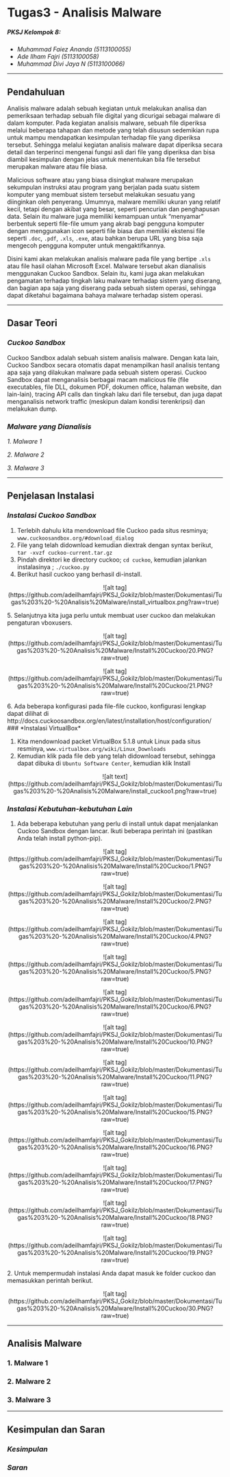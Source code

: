 ﻿# Tugas3 - Analisis Malware
##### *PKSJ Kelompok 8:*
- *Muhammad Faiez Ananda (5113100055)*
- *Ade Ilham Fajri (5113100058)*
- *Muhammad Divi Jaya N (5113100066)*

---

## Pendahuluan
Analisis malware adalah sebuah kegiatan untuk melakukan analisa dan pemeriksaan terhadap sebuah file digital yang dicurigai sebagai malware di dalam komputer. Pada kegiatan analisis malware, sebuah file diperiksa melalui beberapa tahapan dan metode yang telah disusun sedemikian rupa untuk mampu mendapatkan kesimpulan terhadap file yang diperiksa tersebut. Sehingga melalui kegiatan analisis malware dapat diperiksa secara detail dan terperinci mengenai fungsi asli dari file yang diperiksa dan bisa diambil kesimpulan dengan jelas untuk menentukan bila file tersebut merupakan malware atau file biasa.

Malicious software atau yang biasa disingkat malware merupakan sekumpulan instruksi atau program yang berjalan pada suatu sistem komputer yang membuat sistem tersebut melakukan sesuatu yang diinginkan oleh penyerang. Umumnya, malware memiliki ukuran yang relatif kecil, tetapi dengan akibat yang besar, seperti pencurian dan penghapusan data. Selain itu malware juga memiliki kemampuan untuk “menyamar” berbentuk seperti file-file umum yang akrab bagi pengguna komputer dengan menggunakan icon seperti file biasa dan memiliki ekstensi file seperti `.doc`, `.pdf`, `.xls`, `.exe`, atau bahkan berupa URL yang bisa saja mengecoh pengguna komputer untuk mengaktifkannya.

Disini kami akan melakukan analisis malware pada file yang bertipe `.xls` atau file hasil olahan Microsoft Excel. Malware tersebut akan dianalisis menggunakan Cuckoo Sandbox. Selain itu, kami juga akan melakukan pengamatan terhadap tingkah laku malware terhadap sistem yang diserang, dan bagian apa saja yang diserang pada sebuah sistem operasi, sehingga dapat diketahui bagaimana bahaya malware terhadap sistem operasi.

---

## Dasar Teori

### *Cuckoo Sandbox*
Cuckoo Sandbox adalah sebuah sistem analisis malware. Dengan kata lain, Cuckoo Sandbox secara otomatis dapat menampilkan hasil analisis tentang apa saja yang dilakukan malware pada sebuah sistem operasi. Cuckoo Sandbox dapat menganalisis berbagai macam malicious file (file executables, file DLL, dokumen PDF, dokumen office, halaman website, dan lain-lain), tracing API calls dan tingkah laku dari file tersebut, dan juga dapat menganalisis network traffic (meskipun dalam kondisi terenkripsi) dan melakukan dump.

### *Malware yang Dianalisis*
*1. Malware 1*

*2. Malware 2*

*3. Malware 3*

---

## Penjelasan Instalasi

### *Instalasi Cuckoo Sandbox*
1. Terlebih dahulu kita mendownload file Cuckoo pada situs resminya; `www.cuckoosandbox.org/#download_dialog`
2. File yang telah didownload kemudian diextrak dengan syntax berikut, `tar -xvzf cuckoo-current.tar.gz`
3. Pindah direktori ke directory cuckoo; `cd cuckoo`, kemudian jalankan instalasinya ; `./cuckoo.py`
4. Berikut hasil cuckoo yang berhasil di-install.
<p align="center">
![alt tag](https://github.com/adeilhamfajri/PKSJ_Gokilz/blob/master/Dokumentasi/Tugas%203%20-%20Analisis%20Malware/install_virtualbox.png?raw=true)
</p>
5. Selanjutnya kita juga perlu untuk membuat user cuckoo dan melakukan pengaturan vboxusers.
<p align="center">
![alt tag](https://github.com/adeilhamfajri/PKSJ_Gokilz/blob/master/Dokumentasi/Tugas%203%20-%20Analisis%20Malware/Install%20Cuckoo/20.PNG?raw=true)
</p>
<p align="center">
![alt tag](https://github.com/adeilhamfajri/PKSJ_Gokilz/blob/master/Dokumentasi/Tugas%203%20-%20Analisis%20Malware/Install%20Cuckoo/21.PNG?raw=true)
</p>
6. Ada beberapa konfigurasi pada file-file cuckoo, konfigurasi lengkap dapat dilihat di http://docs.cuckoosandbox.org/en/latest/installation/host/configuration/
### *Instalasi VirtualBox*

1. Kita mendownload packet VirtualBox 5.1.8 untuk Linux pada situs resminya, `www.virtualbox.org/wiki/Linux_Downloads`
2. Kemudian klik pada file deb yang telah didownload tersebut, sehingga dapat dibuka di `Ubuntu Software Center`, kemudian klik Install
<p align="center">
![alt text](https://github.com/adeilhamfajri/PKSJ_Gokilz/blob/master/Dokumentasi/Tugas%203%20-%20Analisis%20Malware/install_cuckoo1.png?raw=true)
</p>

### *Instalasi Kebutuhan-kebutuhan Lain*
1. Ada beberapa kebutuhan yang perlu di install untuk dapat menjalankan Cuckoo Sandbox dengan lancar. Ikuti beberapa perintah ini (pastikan Anda telah install python-pip).
<p align="center">
![alt tag](https://github.com/adeilhamfajri/PKSJ_Gokilz/blob/master/Dokumentasi/Tugas%203%20-%20Analisis%20Malware/Install%20Cuckoo/1.PNG?raw=true)
</p>
<p align="center">
![alt tag](https://github.com/adeilhamfajri/PKSJ_Gokilz/blob/master/Dokumentasi/Tugas%203%20-%20Analisis%20Malware/Install%20Cuckoo/2.PNG?raw=true)
</p>
<p align="center">
![alt tag](https://github.com/adeilhamfajri/PKSJ_Gokilz/blob/master/Dokumentasi/Tugas%203%20-%20Analisis%20Malware/Install%20Cuckoo/4.PNG?raw=true)
</p>
<p align="center">
![alt tag](https://github.com/adeilhamfajri/PKSJ_Gokilz/blob/master/Dokumentasi/Tugas%203%20-%20Analisis%20Malware/Install%20Cuckoo/5.PNG?raw=true)
</p>
<p align="center">
![alt tag](https://github.com/adeilhamfajri/PKSJ_Gokilz/blob/master/Dokumentasi/Tugas%203%20-%20Analisis%20Malware/Install%20Cuckoo/6.PNG?raw=true)
</p>
<p align="center">
![alt tag](https://github.com/adeilhamfajri/PKSJ_Gokilz/blob/master/Dokumentasi/Tugas%203%20-%20Analisis%20Malware/Install%20Cuckoo/10.PNG?raw=true)
</p>
<p align="center">
![alt tag](https://github.com/adeilhamfajri/PKSJ_Gokilz/blob/master/Dokumentasi/Tugas%203%20-%20Analisis%20Malware/Install%20Cuckoo/11.PNG?raw=true)
</p>
<p align="center">
![alt tag](https://github.com/adeilhamfajri/PKSJ_Gokilz/blob/master/Dokumentasi/Tugas%203%20-%20Analisis%20Malware/Install%20Cuckoo/15.PNG?raw=true)
</p>
<p align="center">
![alt tag](https://github.com/adeilhamfajri/PKSJ_Gokilz/blob/master/Dokumentasi/Tugas%203%20-%20Analisis%20Malware/Install%20Cuckoo/16.PNG?raw=true)
</p>
<p align="center">
![alt tag](https://github.com/adeilhamfajri/PKSJ_Gokilz/blob/master/Dokumentasi/Tugas%203%20-%20Analisis%20Malware/Install%20Cuckoo/17.PNG?raw=true)
</p>
<p align="center">
![alt tag](https://github.com/adeilhamfajri/PKSJ_Gokilz/blob/master/Dokumentasi/Tugas%203%20-%20Analisis%20Malware/Install%20Cuckoo/18.PNG?raw=true)
</p>
<p align="center">
![alt tag](https://github.com/adeilhamfajri/PKSJ_Gokilz/blob/master/Dokumentasi/Tugas%203%20-%20Analisis%20Malware/Install%20Cuckoo/19.PNG?raw=true)
</p>
2. Untuk mempermudah instalasi Anda dapat masuk ke folder cuckoo dan memasukkan perintah berikut.
<p align="center">
![alt tag](https://github.com/adeilhamfajri/PKSJ_Gokilz/blob/master/Dokumentasi/Tugas%203%20-%20Analisis%20Malware/Install%20Cuckoo/30.PNG?raw=true)
</p>

---

## Analisis Malware

### 1. Malware 1

### 2. Malware 2

### 3. Malware 3

---

## Kesimpulan dan Saran

### *Kesimpulan*

### *Saran*

